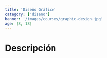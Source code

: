 ```yaml
---
title: 'Diseño Gráfico'
category: ['diseno']
banner: '/images/courses/graphic-design.jpg'
age: [8, 18]
---
```


# Descripción
